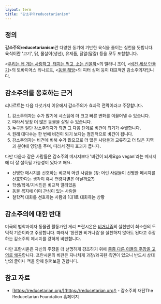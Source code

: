 ```yaml
---
layout: term
title: "감소주의reducetarianism"
---
```

## 정의

**감소주의reducetarianism**란 다양한 동기에 기반한 육식을 줄이는 실천을
뜻합니다. 육식이란 '고기', 닭, 물살이(생선), 유제품, 닭알(달걀) 등을 모두
포함합니다.

\<[우리는 왜 개는 사랑하고, 돼지는 먹고, 소는
신을까](/2020/02/22/why-we-love-dogs.html)\>의 멜라니 조이, \<[비건 세상
만들기](/2019/08/11/how-to-create-a-vegan-world.html)\>의 토바이어스 리나르트,
\<[동물 해방](/2019/07/28/animal-liberation.html)\>의 피터 싱어 등이 대표적인
감소주의자입니다.

## 감소주의를 옹호하는 근거

리나르트는 다음 다섯가지 이유에서 감소주의가 효과적 전략이라고 주장합니다.

1. 감소주의자는 수가 많기에 시스템에 더 크고 빠른 변화를 이끌어낼 수 있습니다.
2. 따라서 당장 더 많은 동물을 살릴 수 있습니다.
3. 누구든 일단 감소주의자가 되면 그 다음 단계로 비건이 되기가 수월합니다.
4. 원래 대다수는 한 번에 비건이 되기 보다는 점진적으로 비건이 됩니다.
5. 감소주의자는 비건에 비해 수가 많으므로 더 많은 사람들과 교류하고 더 많은
   지역과 분야에 영향을 주며, 따라서 전파 효과가 큽니다.

다만 다음과 같은 사람들은 감소주의 메시지보다 '비건이 되세요go vegan'라는
메시지에 더 잘 설득될 가능성이 있다고 해요.

* 선명한 메시지를 선호하는 비교적 어린 사람들 (뀨: 어린 사람들이 선명한
  메시지를 선호한다는 생각이 혹시 연령차별은 아닐까요?)
* 학생/학계/지식인은 비교적 열려있음
* 동물 복지에 이미 관심이 있는 사람들
* 철학적 대화를 선호하는 사람과 1대1로 대화하는 상황

## 감소주의에 대한 반대

미국의 법학자이자 동물권 활동가인 게리 프란시온은
[비거니즘](/terms/veganism.html)의 실천만이 최소한의 도덕적 기준이라고
주장합니다. 따라서 '완전한 비거니즘'을 실천하지 않아도 된다고 주장하는 감소주의
메시지를 강하게 비판합니다.

다만 프란시온은 자신의 주장을 더 선명하게 강조하기 위해 [종종 다른 이들의
주장을 고의로 왜곡](/2020/03/03/on-gary-francione.html)합니다. 프란시온의
비판은 지나치게 과장/왜곡된 측면이 있으니 반드시 상대방의 글이나 책을 함께
읽어보길 권합니다.

## 참고 자료

* [https://reducetarian.org/](https://reducetarian.org/) - 감소주의 재단The
  Reducetarian Foundation 홈페이지
